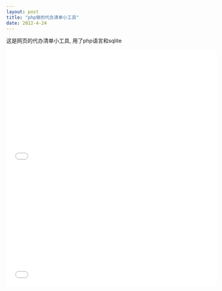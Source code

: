 ```yaml
---
layout: post
title: "php做的代办清单小工具"
date: 2022-4-24 
---
```


这是网页的代办清单小工具, 用了php语言和sqlite

<iframe width="560" height="315" src="//www.youtube.com/embed/0a2lv4IwZFY" frameborder="0"></iframe>

<iframe width="560" height="315" src="//www.youtube.com/embed/1sbCX9BU7ow" frameborder="0"></iframe>

